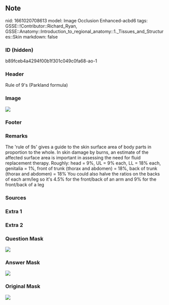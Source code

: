 ## Note
nid: 1661020708613
model: Image Occlusion Enhanced-acbd6
tags: GSSE::!Contributor::Richard_Ryan, GSSE::Anatomy::Introduction_to_regional_anatomy::1._Tissues_and_Structures::Skin
markdown: false

### ID (hidden)
b89fceb4a4294f00b1f301c049c0fa68-ao-1

### Header
Rule of 9's (Parkland formula)

### Image
<img src="tmpf_y84_fn.png">

### Footer


### Remarks
The 'rule of 9s' gives a guide to the skin surface area of body parts in proportion to the whole. In skin damage by burns, an estimate of the affected surface area is important in assessing the need for fluid replacement therapy.
Roughly: head = 9%, UL = 9% each, LL = 18% each, genitalia = 1%, front of trunk (thorax and abdomen) = 18%, back of trunk (thorax and abdomen) = 18%
You could also halve the ratios on the backs of each arm/leg so it's 4.5% for the front/back of an arm and 9% for the front/back of a leg

### Sources


### Extra 1


### Extra 2


### Question Mask
<img src="b89fceb4a4294f00b1f301c049c0fa68-ao-1-Q.svg">

### Answer Mask
<img src="b89fceb4a4294f00b1f301c049c0fa68-ao-1-A.svg">

### Original Mask
<img src="b89fceb4a4294f00b1f301c049c0fa68-ao-O.svg">
